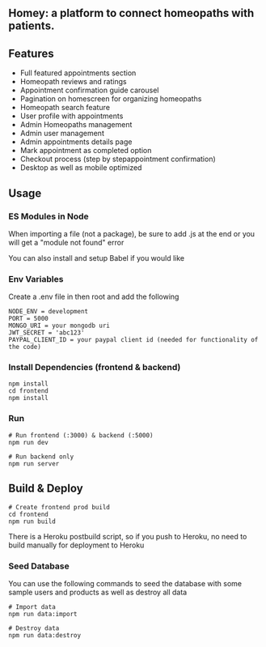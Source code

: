 ## Homey: a platform to connect homeopaths with patients. 

## Features

- Full featured appointments section
- Homeopath reviews and ratings
- Appointment confirmation guide carousel
- Pagination on homescreen for organizing homeopaths
- Homeopath search feature
- User profile with appointments
- Admin Homeopaths management
- Admin user management
- Admin appointments details page
- Mark appointment as completed option
- Checkout process (step by stepappointment confirmation)
- Desktop as well as mobile optimized



## Usage

### ES Modules in Node

When importing a file (not a package), be sure to add .js at the end or you will get a "module not found" error

You can also install and setup Babel if you would like

### Env Variables

Create a .env file in then root and add the following

```
NODE_ENV = development
PORT = 5000
MONGO_URI = your mongodb uri
JWT_SECRET = 'abc123'
PAYPAL_CLIENT_ID = your paypal client id (needed for functionality of the code)
```

### Install Dependencies (frontend & backend)

```
npm install
cd frontend
npm install
```

### Run

```
# Run frontend (:3000) & backend (:5000)
npm run dev

# Run backend only
npm run server
```

## Build & Deploy

```
# Create frontend prod build
cd frontend
npm run build
```

There is a Heroku postbuild script, so if you push to Heroku, no need to build manually for deployment to Heroku

### Seed Database

You can use the following commands to seed the database with some sample users and products as well as destroy all data

```
# Import data
npm run data:import

# Destroy data
npm run data:destroy
```

```

